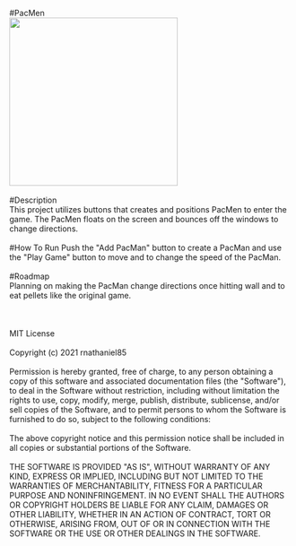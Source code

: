 #PacMen
</br>
<img src="/img/PacMan1.png" width= '300px'/>
</br>
</br>
#Description
</br>
This project utilizes buttons that creates and positions PacMen to enter the game. The PacMen floats on the screen and bounces off the windows to change directions. 
</br>
</br>
#How To Run
Push the "Add PacMan" button to create a PacMan and use the "Play Game" button to move and to change the speed of the PacMan.
</br>
</br>
#Roadmap
</br>
Planning on making the PacMan change directions once hitting wall and to eat pellets like the original game.
</br>
</br>
</br>
</br>
MIT License
</br>
</br>
Copyright (c) 2021 rnathaniel85
</br>
</br>
Permission is hereby granted, free of charge, to any person obtaining a copy
of this software and associated documentation files (the "Software"), to deal
in the Software without restriction, including without limitation the rights
to use, copy, modify, merge, publish, distribute, sublicense, and/or sell
copies of the Software, and to permit persons to whom the Software is
furnished to do so, subject to the following conditions:
</br>
</br>
The above copyright notice and this permission notice shall be included in all
copies or substantial portions of the Software.
</br>
</br>
THE SOFTWARE IS PROVIDED "AS IS", WITHOUT WARRANTY OF ANY KIND, EXPRESS OR
IMPLIED, INCLUDING BUT NOT LIMITED TO THE WARRANTIES OF MERCHANTABILITY,
FITNESS FOR A PARTICULAR PURPOSE AND NONINFRINGEMENT. IN NO EVENT SHALL THE
AUTHORS OR COPYRIGHT HOLDERS BE LIABLE FOR ANY CLAIM, DAMAGES OR OTHER
LIABILITY, WHETHER IN AN ACTION OF CONTRACT, TORT OR OTHERWISE, ARISING FROM,
OUT OF OR IN CONNECTION WITH THE SOFTWARE OR THE USE OR OTHER DEALINGS IN THE
SOFTWARE.

